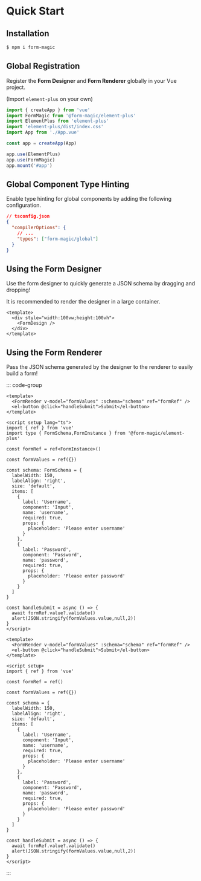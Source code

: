 # Quick Start

## Installation

```sh
$ npm i form-magic
```

## Global Registration

Register the **Form Designer** and **Form Renderer** globally in your Vue project.

(Import `element-plus` on your own)

```ts
import { createApp } from 'vue'
import FormMagic from '@form-magic/element-plus'
import ElementPlus from 'element-plus'
import 'element-plus/dist/index.css'
import App from './App.vue'

const app = createApp(App)

app.use(ElementPlus)
app.use(FormMagic)
app.mount('#app')
```

## Global Component Type Hinting

Enable type hinting for global components by adding the following configuration.

```json
// tsconfig.json
{
  "compilerOptions": {
    // ...
    "types": ["form-magic/global"]
  }
}
```

## Using the Form Designer

Use the form designer to quickly generate a JSON schema by dragging and dropping!

It is recommended to render the designer in a large container.

```vue
<template>
  <div style="width:100vw;height:100vh">
    <FormDesign />
  </div>
</template>
```

## Using the Form Renderer

Pass the JSON schema generated by the designer to the renderer to easily build a form!

::: code-group

```vue [TypeScript]
<template>
  <FormRender v-model="formValues" :schema="schema" ref="formRef" />
  <el-button @click="handleSubmit">Submit</el-button>
</template>

<script setup lang="ts">
import { ref } from 'vue'
import type { FormSchema,FormInstance } from '@form-magic/element-plus'

const formRef = ref<FormInstance>()

const formValues = ref({})

const schema: FormSchema = {
  labelWidth: 150,
  labelAlign: 'right',
  size: 'default',
  items: [
    {
      label: 'Username',
      component: 'Input',
      name: 'username',
      required: true,
      props: {
        placeholder: 'Please enter username'
      }
    },
    {
      label: 'Password',
      component: 'Password',
      name: 'password',
      required: true,
      props: {
        placeholder: 'Please enter password'
      }
    }
  ]
}

const handleSubmit = async () => {
  await formRef.value?.validate()
  alert(JSON.stringify(formValues.value,null,2))
}
</script>
```

```vue [JavaScript]
<template>
  <FormRender v-model="formValues" :schema="schema" ref="formRef" />
  <el-button @click="handleSubmit">Submit</el-button>
</template>

<script setup>
import { ref } from 'vue'

const formRef = ref()

const formValues = ref({})

const schema = {
  labelWidth: 150,
  labelAlign: 'right',
  size: 'default',
  items: [
    {
      label: 'Username',
      component: 'Input',
      name: 'username',
      required: true,
      props: {
        placeholder: 'Please enter username'
      }
    },
    {
      label: 'Password',
      component: 'Password',
      name: 'password',
      required: true,
      props: {
        placeholder: 'Please enter password'
      }
    }
  ]
}

const handleSubmit = async () => {
  await formRef.value?.validate()
  alert(JSON.stringify(formValues.value,null,2))
}
</script>
```

:::
